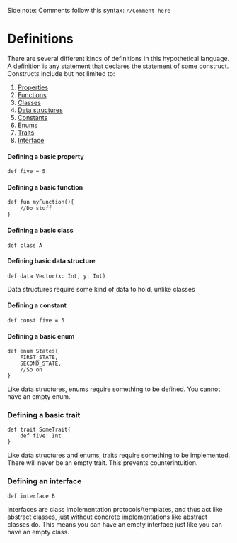 Side note: Comments follow this syntax: `//Comment here`

# Definitions
There are several different kinds of definitions in this hypothetical language. A definition is any statement that declares the statement of some construct.
Constructs include but not limited to:
1. [Properties](PROPERTIES.md)
2. [Functions](FUNCTIONS.md)
3. [Classes](CLASSES.md)
4. [Data structures](DATA_STRUCTURES.md)
5. [Constants](CONSTANTS.md)
6. [Enums](ENUMS.md)
7. [Traits](TRAITS.md)
8. [Interface](INTERFACES.md)

#### Defining a basic property
```
def five = 5
```

#### Defining a basic function
```
def fun myFunction(){
	//Do stuff
}
```
#### Defining a basic class
```
def class A
```
#### Defining basic data structure
```
def data Vector(x: Int, y: Int)
```
Data structures require some kind of data to hold, unlike classes

#### Defining a constant
```
def const five = 5
```

#### Defining a basic enum
```
def enum States{
	FIRST_STATE,
	SECOND_STATE,
	//So on
}
```
Like data structures, enums require something to be defined. You cannot have an empty enum.

### Defining a basic trait
```
def trait SomeTrait{
	def five: Int
}
```
Like data structures and enums, traits require something to be implemented. There will never be an empty trait. This prevents counterintuition.

### Defining an interface
```
def interface B
```
Interfaces are class implementation protocols/templates, and thus act like abstract classes, just without concrete implementations like abstract classes do. This means you can have an empty interface just like you can have an empty class.